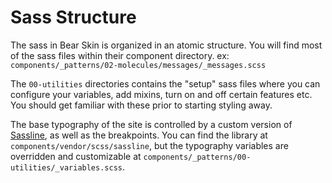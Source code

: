 # Sass Structure

The sass in Bear Skin is organized in an atomic structure. You will find most of the sass files within their component directory. ex: ```components/_patterns/02-molecules/messages/_messages.scss```

The ```00-utilities``` directories contains the "setup" sass files where you can configure your variables, add mixins, turn on and off certain features etc. You should get familiar with these prior to starting styling away.

The base typography of the site is controlled by a custom version of [Sassline](https://sassline.com), as well as the breakpoints. You can find the library at ```components/vendor/scss/sassline```, but the typography variables are overridden and customizable at ```components/_patterns/00-utilities/_variables.scss```.
